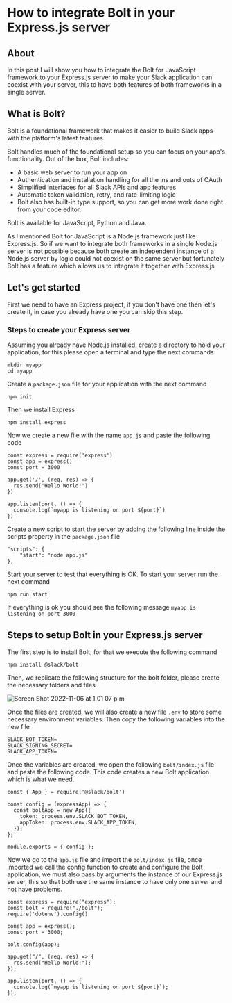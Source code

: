# How to integrate Bolt in your Express.js server

## About

In this post I will show you how to integrate the Bolt for JavaScript framework to your Express.js server to make your Slack application can coexist with your server, this to have both features of both frameworks in a single server.

## What is Bolt?
Bolt is a foundational framework that makes it easier to build Slack apps with the platform's latest features.

Bolt handles much of the foundational setup so you can focus on your app's functionality. Out of the box, Bolt includes:

  - A basic web server to run your app on
  - Authentication and installation handling for all the ins and outs of OAuth
  - Simplified interfaces for all Slack APIs and app features
  - Automatic token validation, retry, and rate-limiting logic
  - Bolt also has built-in type support, so you can get more work done right from your code editor.

Bolt is available for JavaScript, Python and Java.

As I mentioned Bolt for JavaScript is a Node.js framework just like Express.js. So if we want to integrate both frameworks in a single Node.js server is not possible because both create an independent instance of a Node.js server by logic could not coexist on the same server but fortunately Bolt has a feature which allows us to integrate it together with Express.js

## Let's get started

First we need to have an Express project, if you don't have one then let's create it, in case you already have one you can skip this step.

### Steps to create your Express server

Assuming you already have Node.js installed, create a directory to hold your application, for this please open a terminal and type the next commands

```
mkdir myapp
cd myapp
```

Create a `package.json` file for your application with the next command

```
npm init
```

Then we install Express

```
npm install express
```

Now we create a new file with the name `app.js` and paste the following code

```
const express = require('express')
const app = express()
const port = 3000

app.get('/', (req, res) => {
  res.send('Hello World!')
})

app.listen(port, () => {
  console.log(`myapp is listening on port ${port}`)
})
```

Create a new script to start the server by adding the following line inside the scripts property in the `package.json` file
```
"scripts": {
    "start": "node app.js"
},
```

Start your server to test that everything is OK. To start your server run the next command

```
npm run start
```

If everything is ok you should see the following message
`myapp is listening on port 3000`

## Steps to setup Bolt in your Express.js server

The first step is to install Bolt, for that we execute the following command

```
npm install @slack/bolt
```

Then, we replicate the following structure for the bolt folder, please create the necessary folders and files

![Screen Shot 2022-11-06 at 1 01 07 p m](https://user-images.githubusercontent.com/36525675/200189929-b9472035-328f-4b3f-b134-2695319cc02d.png)

Once the files are created, we will also create a new file `.env` to store some necessary environment variables. Then copy the following variables into the new file

```
SLACK_BOT_TOKEN=
SLACK_SIGNING_SECRET=
SLACK_APP_TOKEN=
```

Once the variables are created, we open the following `bolt/index.js` file and paste the following code. This code creates a new Bolt application which is what we need.

```
const { App } = require('@slack/bolt')

const config = (expressApp) => {
  const boltApp = new App({
    token: process.env.SLACK_BOT_TOKEN,
    appToken: process.env.SLACK_APP_TOKEN,
  });
};

module.exports = { config };
```

Now we go to the `app.js` file and import the `bolt/index.js` file, once imported we call the config function to create and configure the Bolt application, we must also pass by arguments the instance of our Express.js server, this so that both use the same instance to have only one server and not have problems.

```
const express = require("express");
const bolt = require("./bolt");
require('dotenv').config()

const app = express();
const port = 3000;

bolt.config(app);

app.get("/", (req, res) => {
  res.send("Hello World!");
});

app.listen(port, () => {
  console.log(`myapp is listening on port ${port}`);
});
```
